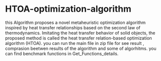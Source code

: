 # HTOA-optimization-algorithm
 this Algorithm proposes a novel metaheuristic optimization algorithm inspired by heat transfer relationships based on the second law of thermodynamics. Imitating the heat transfer behavior of solid objects, the proposed method is called the heat transfer relation-based optimization algorithm (HTOA).
 you can run the main file in zip file for see result , comprasion beetwen results of the algorithm and some of algorhitms.
you can find benchmark functions in Get_Functions_details.
